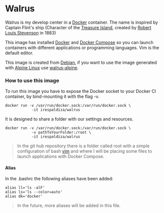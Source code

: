 # Walrus
Walrus is my develop center in a [Docker](https://www.docker.com/) container. The name is inspired by Captain Flint's ship (Character of the [Treasure Island](http://robert-louis-stevenson.org/works/treasure-island-1883/), created by [Robert Louis Stevenson](http://robert-louis-stevenson.org/) in 1883)

This image has installed [Docker](https://www.docker.com/) and [Docker Compose](https://docs.docker.com/compose/) so you can launch containers with different applications or programming languages. Vim is the default editor.

This image is created from [Debian](http://debian.org), if you want to use the image generated with [Alpine Linux](https://alpinelinux.org/) use [walrus-alpine](https://github.com/irespaldiza/walrus-alpine).

### How to use this image
To run this image you have to expose the Docker socket to your Docker CI container, by bind-mounting it with the flag -v.
~~~ 
docker run -v /var/run/docker.sock:/var/run/docker.sock \
            -it irespaldiza/walrus
~~~

It is designed to share a folder with our settings and resources. 
~~~ 
docker run -v /var/run/docker.sock:/var/run/docker.sock \
            -v pathToYourFolder:/root \
            -it irespaldiza/walrus
~~~
> In the git hub repository there is a folder called root with a simple configuration of bash [vim](www.vim.org) and where I will be placing some files to launch applications with Docker Compose.
#### Alias 
In the .bashrc the following aliases have been added:
~~~
alias ll='ls -alF'
alias ls='ls --color=auto'
alias dk='docker'
~~~
> In the future, more aliases will be added in this file.
